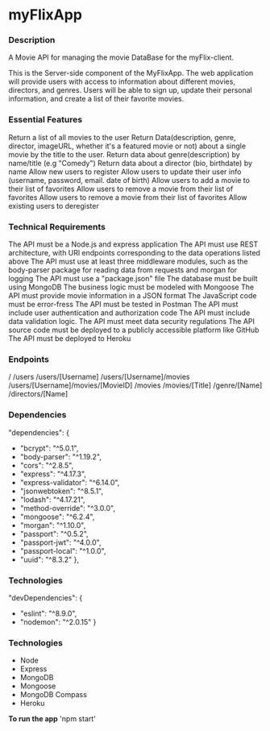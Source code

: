 # myFlixApp
 
 ### Description
 A Movie API for managing the movie DataBase for the myFlix-client.
 
 This is the Server-side component of the MyFlixApp. The web application will provide users with access to information about different movies, directors, and genres. Users will be able to sign up, update their personal information, and create a list of their favorite movies.
 
 
 ### Essential Features
 Return a list of all movies to the user
 Return Data(description, genre, director, imageURL, whether it's a featured movie or not) about a single movie by the title to the user.
 Return data about genre(description) by name/title (e.g "Comedy")
 Return data about a director (bio, birthdate) by name
 Allow new users to register
 Allow users to update their user info (username, password, email. date of birth)
 Allow users to add a movie to their list of favorites
 Allow users to remove a movie from their list of favorites
 Allow users to remove a movie from their list of favorites
 Allow existing users to deregister
 
 ### Technical Requirements
 
 The API must be a Node.js and express application
 The API must use REST architecture, with URl endpoints corresponding to the data operations listed above
 The API must use at least three middleware modules, such as the body-parser package for reading data from requests and morgan for logging
 The API must use a "package.json" file
 The database must be built using MongoDB
 The business logic must be modeled with Mongoose
 The API must provide movie information in a JSON format
 The JavaScript code must be error-fress
 The API must be tested in Postman
 The API must include user authentication and authorization code
 The API must include data validation logic.
 The API must meet data security regulations
 The API source code must be deployed to a publicly accessible platform like GitHub
 The API must be deployed to Heroku
 
 ### Endpoints
 
 /
 /users
 /users/[Username]
 /users/[Username]/movies
 /users/[Username]/movies/[MovieID]
 /movies
 /movies/[Title]
 /genre/[Name]
 /directors/[Name]


### Dependencies
"dependencies": {
   - "bcrypt": "^5.0.1",
   - "body-parser": "^1.19.2",
   - "cors": "^2.8.5",
   - "express": "^4.17.3",
   - "express-validator": "^6.14.0",
   - "jsonwebtoken": "^8.5.1",
   - "lodash": "^4.17.21",
   - "method-override": "^3.0.0",
   - "mongoose": "^6.2.4",
   - "morgan": "^1.10.0",
   - "passport": "^0.5.2",
   - "passport-jwt": "^4.0.0",
   - "passport-local": "^1.0.0",
   - "uuid": "^8.3.2"
  },
  
### Technologies
"devDependencies": {
   - "eslint": "^8.9.0",
   - "nodemon": "^2.0.15"
  }
  

### Technologies
- Node
- Express
- MongoDB
- Mongoose
- MongoDB Compass
- Heroku

**To run the app**
'npm start'
